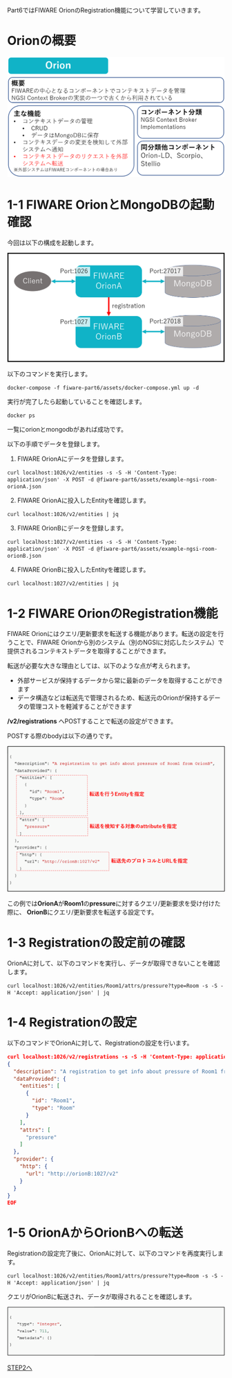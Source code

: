 Part6ではFIWARE OrionのRegistration機能について学習していきます。

# Orionの概要

![Orionの概要](./assets/6-1.png)

# 1-1 FIWARE OrionとMongoDBの起動確認

今回は以下の構成を起動します。

![全体構成図](./assets/6-2.png)

以下のコマンドを実行します。

```
docker-compose -f fiware-part6/assets/docker-compose.yml up -d
```

実行が完了したら起動していることを確認します。

```
docker ps
```

一覧にorionとmongodbがあれば成功です。

以下の手順でデータを登録します。

1. FIWARE OrionAにデータを登録します。

```
curl localhost:1026/v2/entities -s -S -H 'Content-Type: application/json' -X POST -d @fiware-part6/assets/example-ngsi-room-orionA.json
```

2. FIWARE OrionAに投入したEntityを確認します。

```
curl localhost:1026/v2/entities | jq
```

3. FIWARE OrionBにデータを登録します。

```
curl localhost:1027/v2/entities -s -S -H 'Content-Type: application/json' -X POST -d @fiware-part6/assets/example-ngsi-room-orionB.json
```

4. FIWARE OrionBに投入したEntityを確認します。

```
curl localhost:1027/v2/entities | jq
```

# 1-2 FIWARE OrionのRegistration機能

FIWARE Orionにはクエリ/更新要求を転送する機能があります。転送の設定を行うことで、FIWARE Orionから別のシステム（別のNGSIに対応したシステム）で提供されるコンテキストデータを取得することができます。



転送が必要な大きな理由としては、以下のような点が考えられます。
- 外部サービスが保持するデータから常に最新のデータを取得することができます
- データ構造などは転送先で管理されるため、転送元のOrionが保持するデータの管理コストを軽減することができます

**/v2/registrations** へPOSTすることで転送の設定ができます。

POSTする際のbodyは以下の通りです。

![RegistrationBody](./assets/6-3.png)

この例では**OrionA**が**Room1**の**pressure**に対するクエリ/更新要求を受け付けた際に、
**OrionB**にクエリ/更新要求を転送する設定です。

# 1-3 Registrationの設定前の確認

OrionAに対して、以下のコマンドを実行し、データが取得できないことを確認します。

```
curl localhost:1026/v2/entities/Room1/attrs/pressure?type=Room -s -S -H 'Accept: application/json' | jq
```

# 1-4 Registrationの設定

以下のコマンドでOrionAに対して、Registrationの設定を行います。

```json
curl localhost:1026/v2/registrations -s -S -H 'Content-Type: application/json' -H 'Accept: application/json' -X POST -d @- <<EOF
{
  "description": "A registration to get info about pressure of Room1 from OrionB",
  "dataProvided": {
    "entities": [
      {
        "id": "Room1",
        "type": "Room"
      }
    ],
    "attrs": [
      "pressure"
    ]
  },
  "provider": {
    "http": {
      "url": "http://orionB:1027/v2"
    }
  }
}
EOF
```

# 1-5 OrionAからOrionBへの転送

Registrationの設定完了後に、OrionAに対して、以下のコマンドを再度実行します。

```
curl localhost:1026/v2/entities/Room1/attrs/pressure?type=Room -s -S -H 'Accept: application/json' | jq
```

クエリがOrionBに転送され、データが取得されることを確認します。

![ResponseBody](./assets/6-4.png)

[STEP2へ](step2.md)

